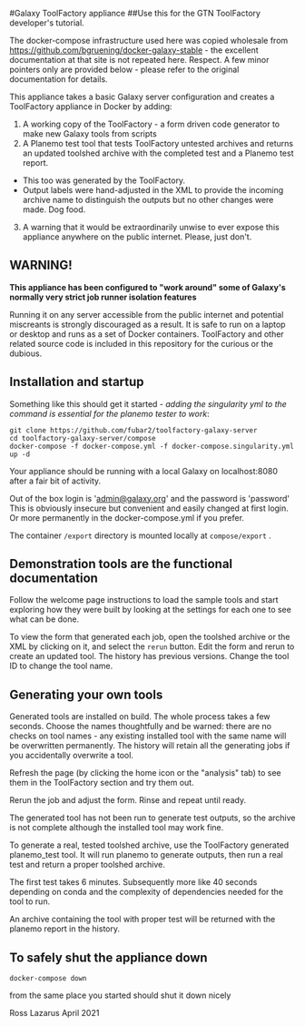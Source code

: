 #Galaxy ToolFactory appliance
##Use this for the GTN ToolFactory developer's tutorial.

The docker-compose infrastructure used here was copied wholesale from https://github.com/bgruening/docker-galaxy-stable - the excellent documentation at
that site is not repeated here. Respect. A few minor pointers only are provided below - please refer to the original documentation for details.

This appliance takes a basic Galaxy server configuration and creates a ToolFactory appliance in Docker by adding:

1.    A working copy of the ToolFactory - a form driven code generator to make new Galaxy tools from scripts
2.    A Planemo test tool that tests ToolFactory untested archives and returns an updated toolshed archive with the completed test and a Planemo test report.
  - This too was generated by the ToolFactory.
  - Output labels were hand-adjusted in the XML to provide the incoming archive name to distinguish the outputs but no other changes were made. Dog food.
3.    A warning that it would be extraordinarily unwise to ever expose this appliance anywhere on the public internet. Please, just don't.

## WARNING!
**This appliance has been configured to "work around" some of Galaxy's normally very strict job runner isolation features**

Running it on any server accessible from the public internet and potential miscreants is strongly discouraged as a result.
It is safe to run on a laptop or desktop and runs as a set of Docker containers.
ToolFactory and other related source code is included in this repository for the curious or the dubious.

## Installation and startup

Something like this should get it started - *adding the singularity yml to the command is essential for the planemo tester to work*:

```
git clone https://github.com/fubar2/toolfactory-galaxy-server
cd toolfactory-galaxy-server/compose
docker-compose -f docker-compose.yml -f docker-compose.singularity.yml up -d
```

Your appliance should be running with a local Galaxy on localhost:8080 after a fair bit of activity.

Out of the box login is 'admin@galaxy.org' and the password is 'password'
This is obviously insecure but convenient and easily changed at first login.
Or more permanently in the docker-compose.yml if you prefer.

The container `/export` directory is mounted locally at `compose/export` .

## Demonstration tools are the functional documentation

Follow the welcome page instructions to load the sample tools and start exploring how they were built by
looking at the settings for each one to see what can be done.

To view the form that generated each job, open the toolshed archive or the XML by clicking on it, and select the `rerun` button.
Edit the form and rerun to create an updated tool. The history has previous versions.
Change the tool ID to change the tool name.

## Generating your own tools

Generated tools are installed on build. The whole process takes a few seconds.
Choose the names thoughtfully and be warned: there are no checks on tool names - any existing installed tool with the same name will be overwritten permanently. The history
will retain all the generating jobs if you accidentally overwrite a tool.

Refresh the page (by clicking the home icon or the "analysis" tab) to see them in the ToolFactory section and try them out.

Rerun the job and adjust the form. Rinse and repeat until ready.

The generated tool has not been run to generate test outputs, so the archive is not complete although the installed tool may work fine.

To generate a real, tested toolshed archive, use the ToolFactory generated planemo_test tool.
It will run planemo to generate outputs, then run a real test and return a proper toolshed archive.

The first test takes 6 minutes. Subsequently more like 40 seconds depending on conda and the complexity of dependencies needed
for the tool to run.

An archive containing the tool with proper test will be returned with the planemo report in the history.

## To safely shut the appliance down

`docker-compose down`

from the same place you started should shut it down nicely



Ross Lazarus April 2021
